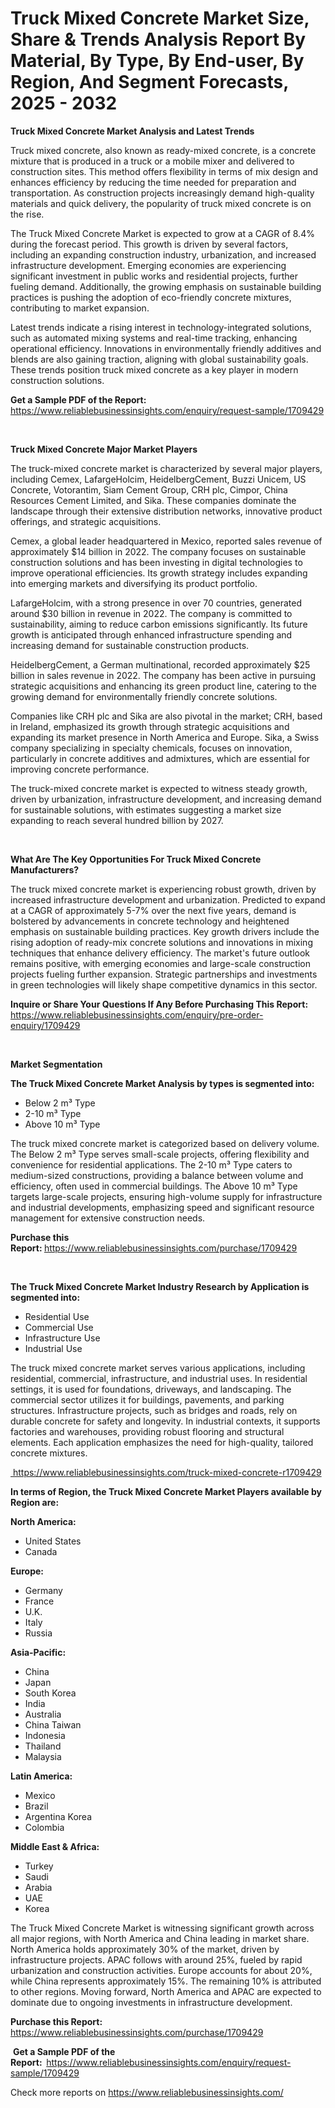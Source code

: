 <p><h1>Truck Mixed Concrete Market Size, Share & Trends Analysis Report By Material, By Type, By End-user, By Region, And Segment Forecasts, 2025 - 2032</h1></p><p><strong>Truck Mixed Concrete Market Analysis and Latest Trends</strong></p>
<p><p>Truck mixed concrete, also known as ready-mixed concrete, is a concrete mixture that is produced in a truck or a mobile mixer and delivered to construction sites. This method offers flexibility in terms of mix design and enhances efficiency by reducing the time needed for preparation and transportation. As construction projects increasingly demand high-quality materials and quick delivery, the popularity of truck mixed concrete is on the rise.</p><p>The Truck Mixed Concrete Market is expected to grow at a CAGR of 8.4% during the forecast period. This growth is driven by several factors, including an expanding construction industry, urbanization, and increased infrastructure development. Emerging economies are experiencing significant investment in public works and residential projects, further fueling demand. Additionally, the growing emphasis on sustainable building practices is pushing the adoption of eco-friendly concrete mixtures, contributing to market expansion.</p><p>Latest trends indicate a rising interest in technology-integrated solutions, such as automated mixing systems and real-time tracking, enhancing operational efficiency. Innovations in environmentally friendly additives and blends are also gaining traction, aligning with global sustainability goals. These trends position truck mixed concrete as a key player in modern construction solutions.</p></p>
<p><strong>Get a Sample PDF of the Report:&nbsp;</strong> <a href="https://www.reliablebusinessinsights.com/enquiry/request-sample/1709429?utm_campaign=2318&utm_medium=2&utm_source=Github&utm_content=ia&utm_term=27032025&utm_id=truck-mixed-concrete">https://www.reliablebusinessinsights.com/enquiry/request-sample/1709429</a></p>
<p>&nbsp;</p>
<p><strong>Truck Mixed Concrete Major Market Players</strong></p>
<p><p>The truck-mixed concrete market is characterized by several major players, including Cemex, LafargeHolcim, HeidelbergCement, Buzzi Unicem, US Concrete, Votorantim, Siam Cement Group, CRH plc, Cimpor, China Resources Cement Limited, and Sika. These companies dominate the landscape through their extensive distribution networks, innovative product offerings, and strategic acquisitions.</p><p>Cemex, a global leader headquartered in Mexico, reported sales revenue of approximately $14 billion in 2022. The company focuses on sustainable construction solutions and has been investing in digital technologies to improve operational efficiencies. Its growth strategy includes expanding into emerging markets and diversifying its product portfolio.</p><p>LafargeHolcim, with a strong presence in over 70 countries, generated around $30 billion in revenue in 2022. The company is committed to sustainability, aiming to reduce carbon emissions significantly. Its future growth is anticipated through enhanced infrastructure spending and increasing demand for sustainable construction products.</p><p>HeidelbergCement, a German multinational, recorded approximately $25 billion in sales revenue in 2022. The company has been active in pursuing strategic acquisitions and enhancing its green product line, catering to the growing demand for environmentally friendly concrete solutions.</p><p>Companies like CRH plc and Sika are also pivotal in the market; CRH, based in Ireland, emphasized its growth through strategic acquisitions and expanding its market presence in North America and Europe. Sika, a Swiss company specializing in specialty chemicals, focuses on innovation, particularly in concrete additives and admixtures, which are essential for improving concrete performance.</p><p>The truck-mixed concrete market is expected to witness steady growth, driven by urbanization, infrastructure development, and increasing demand for sustainable solutions, with estimates suggesting a market size expanding to reach several hundred billion by 2027.</p></p>
<p>&nbsp;</p>
<p><strong>What Are The Key Opportunities For Truck Mixed Concrete Manufacturers?</strong></p>
<p><p>The truck mixed concrete market is experiencing robust growth, driven by increased infrastructure development and urbanization. Predicted to expand at a CAGR of approximately 5-7% over the next five years, demand is bolstered by advancements in concrete technology and heightened emphasis on sustainable building practices. Key growth drivers include the rising adoption of ready-mix concrete solutions and innovations in mixing techniques that enhance delivery efficiency. The market's future outlook remains positive, with emerging economies and large-scale construction projects fueling further expansion. Strategic partnerships and investments in green technologies will likely shape competitive dynamics in this sector.</p></p>
<p><strong>Inquire or Share Your Questions If Any Before Purchasing This Report:</strong> <a href="https://www.reliablebusinessinsights.com/enquiry/pre-order-enquiry/1709429?utm_campaign=2318&utm_medium=2&utm_source=Github&utm_content=ia&utm_term=27032025&utm_id=truck-mixed-concrete">https://www.reliablebusinessinsights.com/enquiry/pre-order-enquiry/1709429</a></p>
<p>&nbsp;</p>
<p><strong>Market Segmentation</strong></p>
<p><strong>The Truck Mixed Concrete Market Analysis by types is segmented into:</strong></p>
<p><ul><li>Below 2 m³ Type</li><li>2-10 m³ Type</li><li>Above 10 m³ Type</li></ul></p>
<p><p>The truck mixed concrete market is categorized based on delivery volume. The Below 2 m³ Type serves small-scale projects, offering flexibility and convenience for residential applications. The 2-10 m³ Type caters to medium-sized constructions, providing a balance between volume and efficiency, often used in commercial buildings. The Above 10 m³ Type targets large-scale projects, ensuring high-volume supply for infrastructure and industrial developments, emphasizing speed and significant resource management for extensive construction needs.</p></p>
<p><strong>Purchase this Report:&nbsp;</strong><a href="https://www.reliablebusinessinsights.com/purchase/1709429?utm_campaign=2318&utm_medium=2&utm_source=Github&utm_content=ia&utm_term=27032025&utm_id=truck-mixed-concrete">https://www.reliablebusinessinsights.com/purchase/1709429</a></p>
<p>&nbsp;</p>
<p><strong>The Truck Mixed Concrete Market Industry Research by Application is segmented into:</strong></p>
<p><ul><li>Residential Use</li><li>Commercial Use</li><li>Infrastructure Use</li><li>Industrial Use</li></ul></p>
<p><p>The truck mixed concrete market serves various applications, including residential, commercial, infrastructure, and industrial uses. In residential settings, it is used for foundations, driveways, and landscaping. The commercial sector utilizes it for buildings, pavements, and parking structures. Infrastructure projects, such as bridges and roads, rely on durable concrete for safety and longevity. In industrial contexts, it supports factories and warehouses, providing robust flooring and structural elements. Each application emphasizes the need for high-quality, tailored concrete mixtures.</p></p>
<p><a href="https://www.reliablebusinessinsights.com/truck-mixed-concrete-r1709429?utm_campaign=2318&utm_medium=2&utm_source=Github&utm_content=ia&utm_term=27032025&utm_id=truck-mixed-concrete">&nbsp;https://www.reliablebusinessinsights.com/truck-mixed-concrete-r1709429</a></p>
<p><strong>In terms of Region, the Truck Mixed Concrete Market Players available by Region are:</strong></p>
<p>
    <p> <strong> North America: </strong>
        <ul>
            <li>United States</li>
            <li>Canada</li>
        </ul>
        </p> 
    <p> <strong> Europe: </strong>
        <ul>
            <li>Germany</li>
            <li>France</li>
            <li>U.K.</li>
            <li>Italy</li>
            <li>Russia</li>
        </ul>
        </p> 
    <p> <strong> Asia-Pacific: </strong>
        <ul>
            <li>China</li>
            <li>Japan</li>
            <li>South Korea</li>
            <li>India</li>
            <li>Australia</li>
            <li>China Taiwan</li>
            <li>Indonesia</li>
            <li>Thailand</li>
            <li>Malaysia</li>
        </ul>
        </p> 
    <p> <strong> Latin America: </strong>
        <ul>
            <li>Mexico</li>
            <li>Brazil</li>
            <li>Argentina Korea</li>
            <li>Colombia</li>
        </ul>
        </p> 
    <p> <strong> Middle East & Africa: </strong>
        <ul>
            <li>Turkey</li>
            <li>Saudi</li>
            <li>Arabia</li>
            <li>UAE</li>
            <li>Korea</li>
        </ul>
    </p>
    </p>
<p><p>The Truck Mixed Concrete Market is witnessing significant growth across all major regions, with North America and China leading in market share. North America holds approximately 30% of the market, driven by infrastructure projects. APAC follows with around 25%, fueled by rapid urbanization and construction activities. Europe accounts for about 20%, while China represents approximately 15%. The remaining 10% is attributed to other regions. Moving forward, North America and APAC are expected to dominate due to ongoing investments in infrastructure development.</p></p>
<p><strong>Purchase this Report: </strong><a href="https://www.reliablebusinessinsights.com/purchase/1709429?utm_campaign=2318&utm_medium=2&utm_source=Github&utm_content=ia&utm_term=27032025&utm_id=truck-mixed-concrete">https://www.reliablebusinessinsights.com/purchase/1709429</a></p>
<p>&nbsp;<strong>Get a Sample PDF of the Report:&nbsp;&nbsp;</strong><a href="https://www.reliablebusinessinsights.com/enquiry/request-sample/1709429?utm_campaign=2318&utm_medium=2&utm_source=Github&utm_content=ia&utm_term=27032025&utm_id=truck-mixed-concrete">https://www.reliablebusinessinsights.com/enquiry/request-sample/1709429</a></p>
<p><strong></strong></p>
<p>Check more reports on <a href="https://www.reliablebusinessinsights.com/?utm_campaign=2318&utm_medium=2&utm_source=Github&utm_content=ia&utm_term=27032025&utm_id=truck-mixed-concrete">https://www.reliablebusinessinsights.com/</a></p>